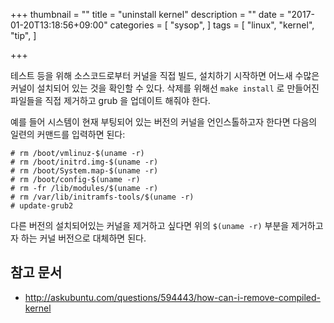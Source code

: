 +++
thumbnail = ""
title = "uninstall kernel"
description = ""
date = "2017-01-20T13:18:56+09:00"
categories = [
	"sysop",
]
tags = [
	"linux",
	"kernel",
	"tip",
]

+++

테스트 등을 위해 소스코드로부터 커널을 직접 빌드, 설치하기 시작하면 어느새
수많은 커널이 설치되어 있는 것을 확인할 수 있다.  삭제를 위해선 `make install`
로 만들어진 파일들을 직접 제거하고 grub 을 업데이트 해줘야 한다.

예를 들어 시스템이 현재 부팅되어 있는 버전의 커널을 언인스톨하고자 한다면
다음의 일련의 커맨드를 입력하면 된다:
```
# rm /boot/vmlinuz-$(uname -r)
# rm /boot/initrd.img-$(uname -r)
# rm /boot/System.map-$(uname -r)
# rm /boot/config-$(uname -r)
# rm -fr /lib/modules/$(uname -r)
# rm /var/lib/initramfs-tools/$(uname -r)
# update-grub2
```

다른 버전의 설치되어있는 커널을 제거하고 싶다면 위의 `$(uname -r)` 부분을
제거하고자 하는 커널 버전으로 대체하면 된다.


참고 문서
---------

- http://askubuntu.com/questions/594443/how-can-i-remove-compiled-kernel
